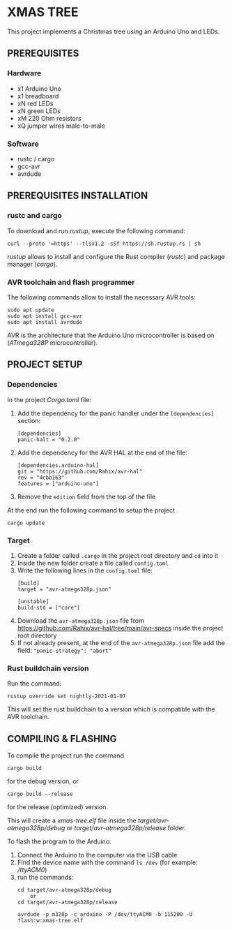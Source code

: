 # XMAS TREE

This project implements a Christmas tree using an Arduino Uno and LEDs.

## PREREQUISITES

### Hardware

* x1 Arduino Uno
* x1 breadboard
* xN red LEDs
* xN green LEDs
* xM 220 Ohm resistors
* xQ jumper wires male-to-male

### Software

* rustc / cargo
* gcc-avr
* avrdude

## PREREQUISITES INSTALLATION

### rustc and cargo

To download and run *rustup*, execute the following command:

    curl --proto '=https' --tlsv1.2 -sSf https://sh.rustup.rs | sh

*rustup* allows to install and configure the Rust compiler (*rustc*) and package manager (*cargo*).

### AVR toolchain and flash programmer

The following commands allow to install the necessary AVR tools:

    sudo apt update
    sudo apt install gcc-avr
    sudo apt install avrdude

AVR is the architecture that the Arduino Uno microcontroller is based on (*ATmega328P* microcontroller).

## PROJECT SETUP

### Dependencies

In the project *Cargo.toml* file:

1. Add the dependency for the panic handler under the ```[dependencies]``` section:
    ```
    [dependencies]
    panic-halt = "0.2.0"
    ```
2. Add the dependency for the AVR HAL at the end of the file:  
    ```
    [dependencies.arduino-hal]
    git = "https://github.com/Rahix/avr-hal"
    rev = "4cbb163"
    features = ["arduino-uno"]
    ```
3. Remove the ```edition``` field from the top of the file

At the end run the following command to setup the project

    cargo update

### Target

1. Create a folder called ```.cargo``` in the project root directory and ```cd``` into it
2. Inside the new folder create a file called ```config.toml```
3. Write the following lines in the ```config.toml``` file:
    ```
    [build]
    target = "avr-atmega328p.json"

    [unstable]
    build-std = ["core"]
    ```
4. Download the ```avr-atmega328p.json``` file from https://github.com/Rahix/avr-hal/tree/main/avr-specs inside the project root directory
5. If not already present, at the end of the ```avr-atmega328p.json``` file add the field: ```"panic-strategy": "abort"```

### Rust buildchain version
 
Run the command:

    rustup override set nightly-2021-01-07

This will set the rust buildchain to a version which is compatible with the AVR toolchain.

## COMPILING & FLASHING

To compile the project run the command

    cargo build

for the debug version, or

    cargo build --release

for the release (optimized) version.

This will create a *xmas-tree.elf* file inside the *target/avr-atmega328p/debug* or *target/avr-atmega328p/release* folder.

To flash the program to the Arduino:

1. Connect the Arduino to the computer via the USB cable
2. Find the device name with the command ```ls /dev``` (for example: */ttyACM0*)
3. run the commands:
    ```
    cd target/avr-atmega328p/debug
        or
    cd target/avr-atmega328p/release
    
    avrdude -p m328p -c arduino -P /dev/ttyACM0 -b 115200 -U flash:w:xmas-tree.elf
    ```